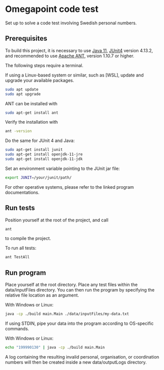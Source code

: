 # Omegapoint code test
Set up to solve a code test involving Swedish personal numbers.


## Prerequisites

To build this project, it is necessary to use [Java 11](https://docs.oracle.com/en/java/javase/11/), [JUnit4](https://junit.org/junit4/) version 4.13.2, and recommended to use [Apache ANT](https://ant.apache.org/), version 1.10.7 or higher.

The following steps require a terminal.

If using a Linux-based system or similar, such as [WSL], update and upgrade your available packages.

```bash
sudo apt update
sudo apt upgrade
```

ANT can be installed with
```bash
sudo apt-get install ant
```

Verify the installation with
```bash
ant -version
```

Do the same for JUnit 4 and Java:

```bash
sudo apt-get install junit
sudo apt-get install openjdk-11-jre
sudo apt-get install openjdk-11-jdk
```

Set an environment variable pointing to the JUnit jar file:
```bash
export JUNIT=/your/junit/path/
```

For other operative systems, please refer to the linked program documentations.


## Run tests

Position yourself at the root of the project, and call

```bash
ant
```
to compile the project.

To run all tests:
```bash
ant TestAll
```


## Run program

Place yourself at the root directory. Place any test files within the data/inputFiles directory. You can then run the program by specifying the relative file location as an argument.

With Windows or Linux:

```bash
java -cp ./build main.Main ./data/inputFiles/my-data.txt
```


If using STDIN, pipe your data into the program according to OS-specific commands.

With Windows or Linux:

```bash
echo "199990130" | java -cp ./build main.Main
```

A log containing the resulting invalid personal, organisation, or coordination numbers will then be created inside a new data/outputLogs directory.
